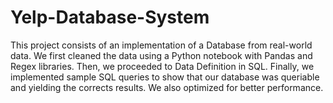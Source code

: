 # Yelp-Database-System

This project consists of an implementation of a Database from real-world data. We first cleaned the data using a Python notebook with Pandas and Regex libraries.
Then, we proceeded to Data Definition in SQL.
Finally, we implemented sample SQL queries to show that our database was queriable and yielding the corrects results. We also optimized for better performance.
